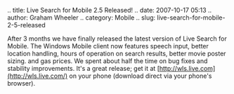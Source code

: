 .. title: Live Search for Mobile 2.5 Released!
.. date: 2007-10-17 05:13
.. author: Graham Wheeler
.. category: Mobile
.. slug: live-search-for-mobile-2-5-released

After 3 months we have finally released the latest version of Live
Search for Mobile. The Windows Mobile client now features speech input,
better location handling, hours of operation on search results, better
movie poster sizing. and gas prices. We spent about half the time on bug
fixes and stability improvements. It's a great release; get it at
[http://wls.live.com](http://wls.live.com/) on your phone (download
direct via your phone's browser).
